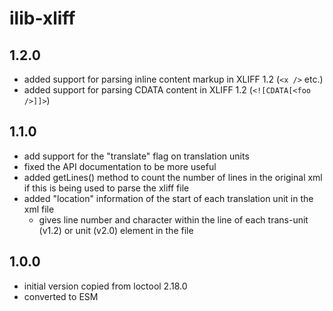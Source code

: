 # ilib-xliff

## 1.2.0

-   added support for parsing inline content markup in XLIFF 1.2 (`<x />` etc.)
-   added support for parsing CDATA content in XLIFF 1.2 (`<![CDATA[<foo />]]>`)

## 1.1.0

-   add support for the "translate" flag on translation units
-   fixed the API documentation to be more useful
-   added getLines() method to count the number of lines in the original
    xml if this is being used to parse the xliff file
-   added "location" information of the start of each translation unit
    in the xml file
    -   gives line number and character within the line of each
        trans-unit (v1.2) or unit (v2.0) element in the file

## 1.0.0

-   initial version copied from loctool 2.18.0
-   converted to ESM
